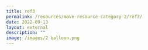 ```yaml
---
title: ref3
permalink: /resources/move-resource-category-2/ref3/
date: 2022-09-13
layout: external
description: ""
image: /images/2 balloon.png
---
```

